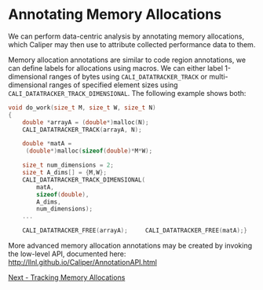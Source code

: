 # Annotating Memory Allocations 

We can perform data-centric analysis by annotating memory allocations,
which Caliper may then use to attribute collected performance data to
them.

Memory allocation annotations are similar to code region annotations,
we can define labels for allocations using macros.
We can either label 1-dimensional ranges of bytes using
`CALI_DATATRACKER_TRACK` or multi-dimensional ranges of specified
element sizes using `CALI_DATATRACKER_TRACK_DIMENSIONAL`.
The following example shows both:

```c
void do_work(size_t M, size_t W, size_t N)
{
    double *arrayA = (double*)malloc(N);
    CALI_DATATRACKER_TRACK(arrayA, N);

    double *matA =
	 (double*)malloc(sizeof(double)*M*W);

    size_t num_dimensions = 2;
    size_t A_dims[] = {M,W};
    CALI_DATATRACKER_TRACK_DIMENSIONAL(
		matA,
		sizeof(double),
		A_dims,
		num_dimensions);
	...

    CALI_DATATRACKER_FREE(arrayA);     CALI_DATATRACKER_FREE(matA);}
```

More advanced memory allocation annotations may be created by invoking
the low-level API, documented here:
http://llnl.github.io/Caliper/AnnotationAPI.html

[Next - Tracking Memory Allocations](memory_allocations.md)
